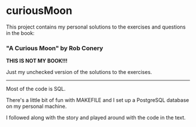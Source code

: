 # curiousMoon

This project contains my personal solutions to the exercises and questions in the book: 

### "A Curious Moon" by Rob Conery


**THIS IS NOT MY BOOK!!!** 

Just my unchecked version of the solutions to the exercises.

-----------------------------------------------------

Most of the code is SQL. 

There's a little bit of fun with MAKEFILE and I set up a PostgreSQL database on my personal machine.

I followed along with the story and played around with the code in the text. 

